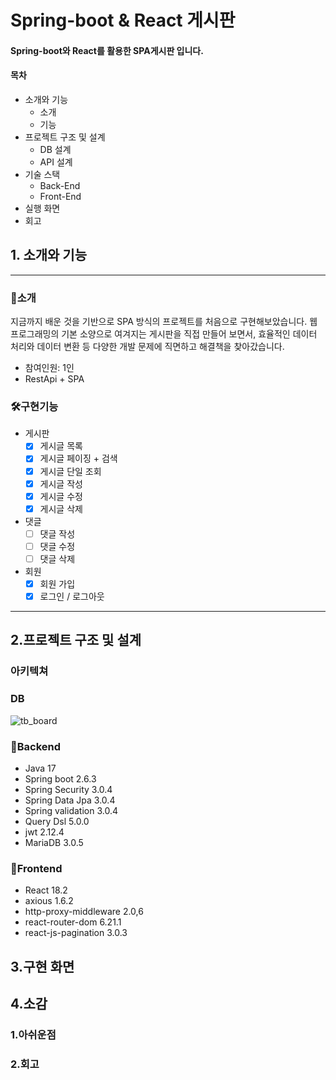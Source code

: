 # Spring-boot & React 게시판

#### Spring-boot와 React를 활용한 SPA게시판 입니다. 

#### 목차

- 소개와 기능
  - 소개
  - 기능
- 프로젝트 구조 및 설계
  - DB 설계
  - API 설계
- 기술 스택
  - Back-End
  - Front-End
- 실행 화면
- 회고

<h2>1. 소개와 기능</h2>

----  

### 💬소개

지금까지 배운 것을 기반으로 SPA 방식의 프로젝트를 처음으로 구현해보았습니다.
웹 프로그래밍의 기본 소양으로 여겨지는 게시판을 직접 만들어 보면서, 효율적인 데이터 처리와 데이터 변환 등
다양한 개발 문제에 직면하고 해결책을 찾아갔습니다.

- 참여인원: 1인
- RestApi + SPA

### 🛠️구현기능

- 게시판
  - [x] 게시글 목록
  - [x] 게시글 페이징 + 검색
  - [x] 게시글 단일 조회
  - [x] 게시글 작성
  - [x] 게시글 수정
  - [x] 게시글 삭제
- 댓글
  - [ ] 댓글 작성
  - [ ] 댓글 수정
  - [ ] 댓글 삭제
- 회원
  - [x] 회원 가입
  - [x] 로그인 / 로그아웃
-----
<h2>2.프로젝트 구조 및 설계</h2>

### 아키텍쳐



### DB

![tb_board](https://github.com/well0924/SpringBoot-React/assets/89343159/d31df023-9d97-4356-a44c-ec1eddb70ac2)

### 📌Backend

  - Java 17
  - Spring boot 2.6.3
  - Spring Security 3.0.4
  - Spring Data Jpa 3.0.4
  - Spring validation 3.0.4
  - Query Dsl 5.0.0
  - jwt 2.12.4
  - MariaDB 3.0.5

### 🎨Frontend

  - React 18.2
  - axious 1.6.2
  - http-proxy-middleware 2.0,6
  - react-router-dom 6.21.1
  - react-js-pagination 3.0.3

<h2>3.구현 화면</h2>

<h2>4.소감</h2>

### 1.아쉬운점

  
### 2.회고
